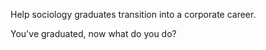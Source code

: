 Help sociology graduates transition into a corporate career.

You've graduated, now what do you do?

